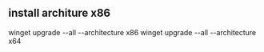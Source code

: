 
## install architure x86
winget upgrade --all --architecture x86
winget upgrade --all --architecture x64